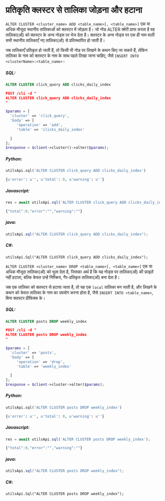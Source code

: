# प्रतिकृति क्लस्टर से तालिका जोड़ना और हटाना

<!-- example adding and removing a table from a replication cluster 1 -->
`ALTER CLUSTER <cluster_name> ADD <table_name>[, <table_name>]` एक या अधिक मौजूदा स्थानीय तालिकाओं को क्लस्टर में जोड़ता है। जो नोड ALTER क्वेरी प्राप्त करता है वह तालिका(ओं) को क्लस्टर के अन्य नोड्स पर भेज देता है। क्लस्टर के अन्य नोड्स पर एक ही नाम वाली सभी स्थानीय तालिकाएँ नए तालिका(ओं) से प्रतिस्थापित हो जाती हैं।

जब तालिकाएँ प्रतिकृत हो जाती हैं, तो किसी भी नोड पर लिखने के कथन किए जा सकते हैं, लेकिन तालिका के नाम को क्लस्टर के नाम के साथ पहले लिखा जाना चाहिए, जैसे `INSERT INTO <clusterName>:<table_name>`।


<!-- intro -->
##### SQL:

<!-- request SQL -->

```sql
ALTER CLUSTER click_query ADD clicks_daily_index
```

<!-- request JSON -->

```json
POST /cli -d "
ALTER CLUSTER click_query ADD clicks_daily_index
"
```

<!-- request PHP -->

```php
$params = [
  'cluster' => 'click_query',
  'body' => [
     'operation' => 'add',
     'table' => 'clicks_daily_index'
      
  ]
];
$response = $client->cluster()->alter($params);        
```


<!-- intro -->
##### Python:

<!-- request Python -->

```python
utilsApi.sql('ALTER CLUSTER click_query ADD clicks_daily_index')
```

<!-- response Python -->
```python
{u'error': u'', u'total': 0, u'warning': u''}
```
<!-- intro -->
##### Javascript:

<!-- request javascript -->

```javascript
res = await utilsApi.sql('ALTER CLUSTER click_query ADD clicks_daily_index');
```

<!-- response javascript -->
```javascript
{"total":0,"error":"","warning":""}
```

<!-- intro -->
##### java:

<!-- request Java -->

```java
utilsApi.sql("ALTER CLUSTER click_query ADD clicks_daily_index");
```

<!-- intro -->
##### C#:

<!-- request C# -->

```clike
utilsApi.Sql("ALTER CLUSTER click_query ADD clicks_daily_index");
```

<!-- end -->

<!-- example adding and removing a table from a replication cluster 2 -->
`ALTER CLUSTER <cluster_name> DROP <table_name>[, <table_name>]` एक या अधिक मौजूदा तालिका(ओं) को भुला देता है, जिसका अर्थ है कि यह नोड्स पर तालिका(ओं) की फ़ाइलें नहीं हटाता, बल्कि केवल उन्हें निष्क्रिय, गैर-प्रतिकृत तालिका(ओं) बना देता है।

जब एक तालिका को क्लस्टर से हटाया जाता है, तो यह एक `local` तालिका बन जाती है, और लिखने के कथन को केवल तालिका के नाम का उपयोग करना होता है, जैसे `INSERT INTO <table_name>`, बिना क्लस्टर प्रीफिक्स के।


<!-- intro -->
##### SQL:

<!-- request SQL -->

```sql
ALTER CLUSTER posts DROP weekly_index
```

<!-- request JSON -->

```json
POST /cli -d "
ALTER CLUSTER posts DROP weekly_index
"
```

<!-- request PHP -->

```php
$params = [
  'cluster' => 'posts',
  'body' => [
     'operation' => 'drop',
     'table' => 'weekly_index'
      
  ]
];
$response = $client->cluster->alter($params);
```
<!-- intro -->
##### Python:

<!-- request Python -->

```python
utilsApi.sql('ALTER CLUSTER posts DROP weekly_index')
```

<!-- response Python -->
```python
{u'error': u'', u'total': 0, u'warning': u''}
```
<!-- intro -->
##### Javascript:

<!-- request javascript -->

```javascript
res = await utilsApi.sql('ALTER CLUSTER posts DROP weekly_index');
```

<!-- response javascript -->
```javascript
{"total":0,"error":"","warning":""}
```

<!-- intro -->
##### java:

<!-- request Java -->

```java
utilsApi.sql("ALTER CLUSTER posts DROP weekly_index");
```

<!-- intro -->
##### C#:

<!-- request C# -->

```clike
utilsApi.Sql("ALTER CLUSTER posts DROP weekly_index");
```

<!-- end -->
<!-- proofread -->
